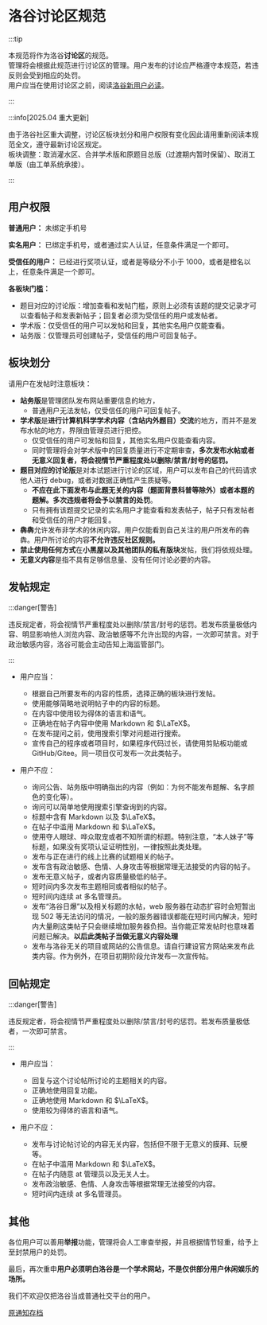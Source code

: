# 洛谷讨论区规范

:::tip

本规范将作为洛谷**讨论区**的规范。  
管理将会根据此规范进行讨论区的管理。用户发布的讨论应严格遵守本规范，若违反则会受到相应的处罚。  
用户应当在使用讨论区之前，阅读[洛谷新用户必读](https://www.luogu.com.cn/discuss/241461)。

:::

:::info[2025.04 重大更新]

由于洛谷社区重大调整，讨论区板块划分和用户权限有变化因此请用重新阅读本规范全文，遵守最新讨论区规定。  
板块调整：取消灌水区、合并学术版和原题目总版（过渡期内暂时保留）、取消工单版（由工单系统承接）。

:::

## 用户权限

**普通用户：**
未绑定手机号

**实名用户：**
已绑定手机号，或者通过实人认证，任意条件满足一个即可。

**受信任的用户：**
已经进行奖项认证，或者是等级分不小于 1000，或者是橙名以上，任意条件满足一个即可。

**各板块门槛：**

- 题目对应的讨论版：增加查看和发帖门槛，原则上必须有该题的提交记录才可以查看帖子和发表新帖子；回复者必须为受信任的用户或发帖者。
- 学术版：仅受信任的用户可以发帖和回复，其他实名用户仅能查看。
- 站务版：仅管理员可创建帖子，受信任的用户可回复帖子。

## 板块划分

请用户在发帖时注意板块：

- **站务版**是管理团队发布网站重要信息的地方，
  - 普通用户无法发帖，仅受信任的用户可回复帖子。
- **学术版**是**进行计算机科学学术内容（含站内外题目）交流**的地方，而并不是发布水帖的地方，界限由管理员进行把控。
  - 仅受信任的用户可发帖和回复，其他实名用户仅能查看内容。
  - 同时管理将会对学术版中的回复质量进行不定期审查，**多次发布水帖或者无意义回复者，将会视情节严重程度处以删除/禁言/封号的惩罚。**
- **题目对应的讨论版**是对本试题进行讨论的区域，用户可以发布自己的代码请求他人进行 debug，或者对数据正确性产生质疑等。
  - **不应在此下面发布与此题无关的内容（题面背景科普等除外）或者本题的题解。多次违规者将会予以禁言的处罚**。
  - 只有拥有该题提交记录的实名用户才能查看和发表帖子，帖子只有发帖者和受信任的用户才能回复。
- **犇犇**允许发布非学术的休闲内容。用户仅能看到自己关注的用户所发布的犇犇。用户所讨论的内容**不允许违反社区规则。**
- **禁止使用任何方式**在**小黑屋以及其他团队的私有版块**发帖，我们将依规处理。
- **无意义内容**是指不具有足够信息量、没有任何讨论必要的内容。

## 发帖规定

:::danger[警告]

违反规定者，将会视情节严重程度处以删除/禁言/封号的惩罚。若发布质量极低内容、明显影响他人浏览内容、政治敏感等不允许出现的内容，一次即可禁言。对于政治敏感内容，洛谷可能会主动告知上海监管部门。

:::

- 用户应当：
  - 根据自己所要发布的内容的性质，选择正确的板块进行发帖。
  - 使用能够简略地说明帖子中的内容的标题。
  - 在内容中使用较为得体的语言和语气。
  - 正确地在帖子内容中使用 Markdown 和 $\LaTeX$。
  - 在发布提问之前，使用搜索引擎对问题进行搜索。
  - 宣传自己的程序或者项目时，如果程序代码过长，请使用剪贴板功能或 GitHub/Gitee。同一项目仅可发布一次此类帖子。

- 用户不应：
  - 询问公告、站务版中明确指出的内容（例如：为何不能发布题解、名字颜色的变化等）。
  - 询问可以简单地使用搜索引擎查询到的内容。
  - 标题中含有 Markdown 以及 $\LaTeX$。
  - 在帖子中滥用 Markdown 和 $\LaTeX$。
  - 使用夺人眼球、哗众取宠或者不知所谓的标题。特别注意，“本人妹子”等标题，如果没有奖项认证证明性别，一律按照此类处理。
  - 发布与正在进行的线上比赛的试题相关的帖子。
  - 发布含有政治敏感、色情、人身攻击等根据常理无法接受的内容的帖子。
  - 发布无意义帖子，或者内容质量极低的帖子。
  - 短时间内多次发布主题相同或者相似的帖子。
  - 短时间内连续 at 多名管理员。
  - 发布“洛谷日爆”以及相关标题的水帖，web 服务器在动态扩容时会短暂出现 502 等无法访问的情况，一般的服务器错误都能在短时间内解决，短时内大量刷这类帖子只会继续增加服务器负担。当你能正常发帖时也意味着问题已解决。**以后此类帖子当做无意义内容处理**
  - 发布与洛谷无关的项目或网站的公告信息。请自行建设官方网站来发布此类内容。作为例外，在项目初期阶段允许发布一次宣传帖。

## 回帖规定

:::danger[警告]

 违反规定者，将会视情节严重程度处以删除/禁言/封号的惩罚。若发布质量极低者，一次即可禁言。

:::

- 用户应当：

  - 回复与这个讨论帖所讨论的主题相关的内容。
  - 正确地使用回复功能。
  - 正确地使用 Markdown 和 $\LaTeX$。
  - 使用较为得体的语言和语气。

- 用户不应：

  - 发布与讨论帖讨论的内容无关内容，包括但不限于无意义的膜拜、玩梗等。
  - 在帖子中滥用 Markdown 和 $\LaTeX$。
  - 在帖子内随意 at 管理员以及无关人士。
  - 发布政治敏感、色情、人身攻击等根据常理无法接受的内容。
  - 短时间内连续 at 多名管理员。

## 其他

各位用户可以善用**举报**功能，管理将会人工审查举报，并且根据情节轻重，给予上至封禁用户的处罚。

最后，再次重申**用户必须明白洛谷是一个学术网站，不是仅供部分用户休闲娱乐的场所。**

我们不欢迎仅把洛谷当成普通社交平台的用户。

[原通知存档](https://www.luogu.com.cn/paste/ci6j327m)
